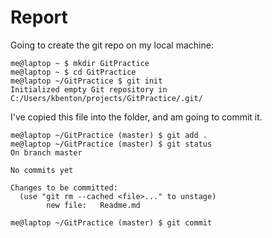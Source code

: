 # Report

Going to create the git repo on my local machine:
```console
me@laptop ~ $ mkdir GitPractice
me@laptop ~ $ cd GitPractice
me@laptop ~/GitPractice $ git init
Initialized empty Git repository in C:/Users/kbenton/projects/GitPractice/.git/
```

I've copied this file into the folder, and am going to commit it.
```console
me@laptop ~/GitPractice (master) $ git add .
me@laptop ~/GitPractice (master) $ git status
On branch master

No commits yet

Changes to be committed:
  (use "git rm --cached <file>..." to unstage)
        new file:   Readme.md

me@laptop ~/GitPractice (master) $ git commit
```